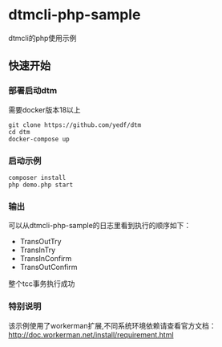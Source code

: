 # dtmcli-php-sample
dtmcli的php使用示例
## 快速开始
### 部署启动dtm
需要docker版本18以上
```
git clone https://github.com/yedf/dtm
cd dtm
docker-compose up
```
### 启动示例
```
composer install
php demo.php start
```
### 输出

可以从dtmcli-php-sample的日志里看到执行的顺序如下：

- TransOutTry
- TransInTry
- TransInConfirm
- TransOutConfirm

整个tcc事务执行成功

### 特别说明
该示例使用了workerman扩展,不同系统环境依赖请查看官方文档：http://doc.workerman.net/install/requirement.html
